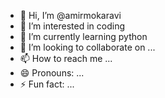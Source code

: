 - 👋 Hi, I’m @amirmokaravi
- 👀 I’m interested in coding
- 🌱 I’m currently learning python
- 💞️ I’m looking to collaborate on ...
- 📫 How to reach me ...
- 😄 Pronouns: ...
- ⚡ Fun fact: ...

<!---
amirmokaravi/amirmokaravi is a ✨ special ✨ repository because its `README.md` (this file) appears on your GitHub profile.
You can click the Preview link to take a look at your changes.
--->
